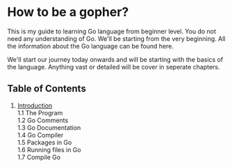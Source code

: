 # How to be a gopher?

This is my guide to learning Go language from beginner level. You do not need any understanding of Go. We'll be starting from the very beginning. All the information about the Go language can be found here.

We'll start our journey today onwards and will be starting with the basics of the language. Anything vast or detailed will be cover in seperate chapters.

## Table of Contents
1. [Introduction](Chapters/Chapter-1-Introduction/chapter-1-introduction.md)<br>
    1.1 The Program<br/>
    1.2 Go Comments<br/>
    1.3 Go Documentation<br/>
    1.4 Go Compiler<br/>
    1.5 Packages in Go<br/>
    1.6 Running files in Go<br/>
    1.7 Compile Go<br/>

